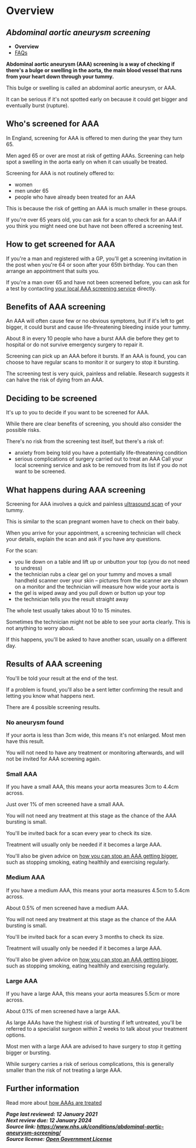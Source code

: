 <!-- AAA screening/Abdominal aortic aneurysm screening -->

# **Overview**

## *Abdominal aortic aneurysm screening*

- **Overview**
- [FAQs](abdominal-aortic-aneurysm-screening-faqs.md)

**Abdominal aortic aneurysm (AAA) screening is a way of checking if there's a bulge or swelling in the aorta, the main blood vessel that runs from your heart down through your tummy.**

This bulge or swelling is called an abdominal aortic aneurysm, or AAA.

It can be serious if it's not spotted early on because it could get bigger and eventually burst (rupture).



## Who's screened for AAA

In England, screening for AAA is offered to men during the year they turn 65.

Men aged 65 or over are most at risk of getting AAAs. Screening can help spot a swelling in the aorta early on when it can usually be treated.

Screening for AAA is not routinely offered to:

- women
- men under 65
- people who have already been treated for an AAA

This is because the risk of getting an AAA is much smaller in these groups.

If you're over 65 years old, you can ask for a scan to check for an AAA if you think you might need one but have not been offered a screening test.



## How to get screened for AAA

If you're a man and registered with a GP, you'll get a screening invitation in the post when you're 64 or soon after your 65th birthday. You can then arrange an appointment that suits you.

If you're a man over 65 and have not been screened before, you can ask for a test by contacting [your local AAA screening service](https://www.nhs.uk/Service-Search/Abdominal-aortic-aneurysm-screening/LocationSearch/1910) directly.



## Benefits of AAA screening

An AAA will often cause few or no obvious symptoms, but if it's left to get bigger, it could burst and cause life-threatening bleeding inside your tummy.

About 8 in every 10 people who have a burst AAA die before they get to hospital or do not survive emergency surgery to repair it.

Screening can pick up an AAA before it bursts. If an AAA is found, you can choose to have regular scans to monitor it or surgery to stop it bursting.

The screening test is very quick, painless and reliable. Research suggests it can halve the risk of dying from an AAA.



## Deciding to be screened

It's up to you to decide if you want to be screened for AAA.

While there are clear benefits of screening, you should also consider the possible risks.

There's no risk from the screening test itself, but there's a risk of:

- anxiety from being told you have a potentially life-threatening condition
- serious complications of surgery carried out to treat an AAA
Call your local screening service and ask to be removed from its list if you do not want to be screened.



## What happens during AAA screening

Screening for AAA involves a quick and painless [ultrasound scan](https://www.nhs.uk/conditions/ultrasound-scan/) of your tummy.

This is similar to the scan pregnant women have to check on their baby.

When you arrive for your appointment, a screening technician will check your details, explain the scan and ask if you have any questions.

For the scan:

- you lie down on a table and lift up or unbutton your top (you do not need to undress)
- the technician rubs a clear gel on your tummy and moves a small handheld scanner over your skin – pictures from the scanner are shown on a monitor and the technician will measure how wide your aorta is
- the gel is wiped away and you pull down or button up your top
- the technician tells you the result straight away

The whole test usually takes about 10 to 15 minutes.

Sometimes the technician might not be able to see your aorta clearly. This is not anything to worry about.

If this happens, you'll be asked to have another scan, usually on a different day.



## Results of AAA screening

You'll be told your result at the end of the test. 

If a problem is found, you'll also be a sent letter confirming the result and letting you know what happens next.

There are 4 possible screening results.



### No aneurysm found

If your aorta is less than 3cm wide, this means it's not enlarged. Most men have this result.

You will not need to have any treatment or monitoring afterwards, and will not be invited for AAA screening again.



### Small AAA

If you have a small AAA, this means your aorta measures 3cm to 4.4cm across.

Just over 1% of men screened have a small AAA.

You will not need any treatment at this stage as the chance of the AAA bursting is small.

You'll be invited back for a scan every year to check its size.

Treatment will usually only be needed if it becomes a large AAA.

You'll also be given advice on [how you can stop an AAA getting bigger](https://www.nhs.uk/conditions/abdominal-aortic-aneurysm/#prevention), such as stopping smoking, eating healthily and exercising regularly.



### Medium AAA

If you have a medium AAA, this means your aorta measures 4.5cm to 5.4cm across.

About 0.5% of men screened have a medium AAA.

You will not need any treatment at this stage as the chance of the AAA bursting is small.

You'll be invited back for a scan every 3 months to check its size.

Treatment will usually only be needed if it becomes a large AAA.

You'll also be given advice on [how you can stop an AAA getting bigger](https://www.nhs.uk/conditions/abdominal-aortic-aneurysm/#prevention), such as stopping smoking, eating healthily and exercising regularly.



### Large AAA

If you have a large AAA, this means your aorta measures 5.5cm or more across.

About 0.1% of men screened have a large AAA.

As large AAAs have the highest risk of bursting if left untreated, you'll be referred to a specialist surgeon within 2 weeks to talk about your treatment options.

Most men with a large AAA are advised to have surgery to stop it getting bigger or bursting.

While surgery carries a risk of serious complications, this is generally smaller than the risk of not treating a large AAA.



## Further information

Read more about [how AAAs are treated](https://www.nhs.uk/conditions/abdominal-aortic-aneurysm/)

***Page last reviewed: 12 January 2021  
Next review due: 12 January 2024  
Source link: <https://www.nhs.uk/conditions/abdominal-aortic-aneurysm-screening/>  
Source license: [Open Government License](http://www.nationalarchives.gov.uk/doc/open-government-licence/version/3/)***
